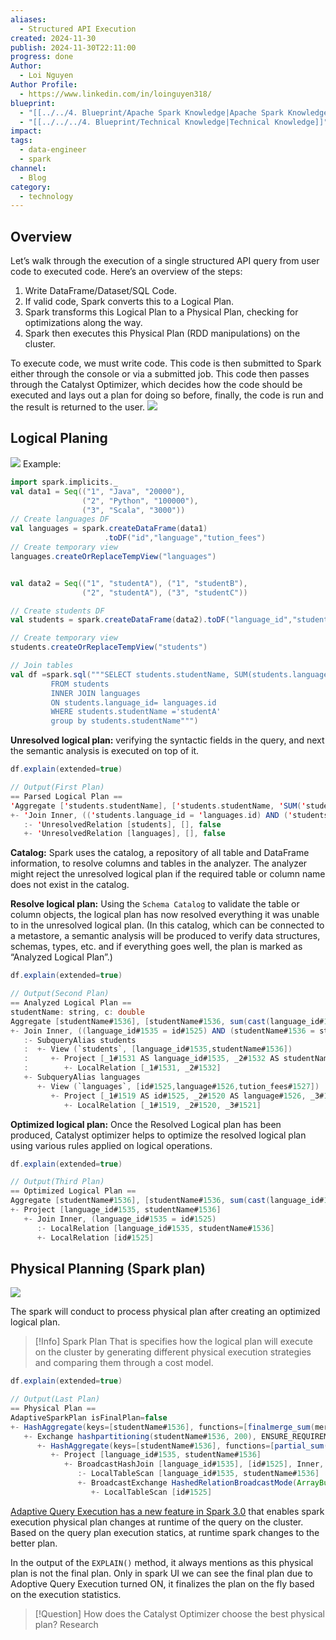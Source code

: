 ```yaml
---
aliases:
  - Structured API Execution
created: 2024-11-30
publish: 2024-11-30T22:11:00
progress: done
Author:
  - Loi Nguyen
Author Profile:
  - https://www.linkedin.com/in/loinguyen318/
blueprint:
  - "[[../../4. Blueprint/Apache Spark Knowledge|Apache Spark Knowledge]]"
  - "[[../../../4. Blueprint/Technical Knowledge|Technical Knowledge]]"
impact: 
tags:
  - data-engineer
  - spark
channel:
  - Blog
category:
  - technology
---
```

## Overview
Let’s walk through the execution of a single structured API query from user code to executed code. 
Here’s an overview of the steps: 
1. Write DataFrame/Dataset/SQL Code. 
2. If valid code, Spark converts this to a Logical Plan. 
3. Spark transforms this Logical Plan to a Physical Plan, checking for optimizations along the way. 
4. Spark then executes this Physical Plan (RDD manipulations) on the cluster.

To execute code, we must write code. This code is then submitted to Spark either through the console or via a submitted job. This code then passes through the Catalyst Optimizer, which decides how the code should be executed and lays out a plan for doing so before, finally, the code is run and the result is returned to the user.
![](../../../6.%20Vault/attachments/Pasted%20image%2020241106213823.png)
## Logical Planing
![](../../../6.%20Vault/attachments/Pasted%20image%2020241110153545.png)
Example:
```scala
import spark.implicits._
val data1 = Seq(("1", "Java", "20000"), 
                ("2", "Python", "100000"), 
                ("3", "Scala", "3000"))
// Create languages DF
val languages = spark.createDataFrame(data1)
                     .toDF("id","language","tution_fees")
// Create temporary view
languages.createOrReplaceTempView("languages")


val data2 = Seq(("1", "studentA"), ("1", "studentB"), 
                ("2", "studentA"), ("3", "studentC"))

// Create students DF
val students = spark.createDataFrame(data2).toDF("language_id","studentName")

// Create temporary view
students.createOrReplaceTempView("students")

// Join tables
val df =spark.sql("""SELECT students.studentName, SUM(students.language_id) as c 
         FROM students 
         INNER JOIN languages 
         ON students.language_id= languages.id 
         WHERE students.studentName ='studentA' 
         group by students.studentName""")
```
**Unresolved logical plan:** verifying the syntactic fields in the query, and next the semantic analysis is executed on top of it. 
```scala
df.explain(extended=true)

// Output(First Plan)
== Parsed Logical Plan ==
'Aggregate ['students.studentName], ['students.studentName, 'SUM('students.language_id) AS c#1539]
+- 'Join Inner, (('students.language_id = 'languages.id) AND ('students.studentName = studentA))
   :- 'UnresolvedRelation [students], [], false
   +- 'UnresolvedRelation [languages], [], false
```

**Catalog:** Spark uses the catalog, a repository of all table and DataFrame information, to resolve columns and tables in the analyzer. The analyzer might reject the unresolved logical plan if the required table or column name does not exist in the catalog.

**Resolve logical plan:** Using the `Schema Catalog` to validate the table or column objects, the logical plan has now resolved everything it was unable to in the unresolved logical plan. (In this catalog, which can be connected to a metastore, a semantic analysis will be produced to verify data structures, schemas, types, etc. and if everything goes well, the plan is marked as “Analyzed Logical Plan”.)
```scala
df.explain(extended=true)

// Output(Second Plan)
== Analyzed Logical Plan ==
studentName: string, c: double
Aggregate [studentName#1536], [studentName#1536, sum(cast(language_id#1535 as double)) AS c#1539]
+- Join Inner, ((language_id#1535 = id#1525) AND (studentName#1536 = studentA))
   :- SubqueryAlias students
   :  +- View (`students`, [language_id#1535,studentName#1536])
   :     +- Project [_1#1531 AS language_id#1535, _2#1532 AS studentName#1536]
   :        +- LocalRelation [_1#1531, _2#1532]
   +- SubqueryAlias languages
      +- View (`languages`, [id#1525,language#1526,tution_fees#1527])
         +- Project [_1#1519 AS id#1525, _2#1520 AS language#1526, _3#1521 AS tution_fees#1527]
            +- LocalRelation [_1#1519, _2#1520, _3#1521]
```

**Optimized logical plan:** Once the Resolved Logical plan has been produced, Catalyst optimizer helps to optimize the resolved logical plan using various rules applied on logical operations.
```scala
df.explain(extended=true)

// Output(Third Plan)
== Optimized Logical Plan ==
Aggregate [studentName#1536], [studentName#1536, sum(cast(language_id#1535 as double)) AS c#1539]
+- Project [language_id#1535, studentName#1536]
   +- Join Inner, (language_id#1535 = id#1525)
      :- LocalRelation [language_id#1535, studentName#1536]
      +- LocalRelation [id#1525]
```
## Physical Planning (Spark plan)

![](../../../6.%20Vault/attachments/Pasted%20image%2020241110155542.png)

The spark will conduct to process physical plan after creating an optimized logical plan.
> [!Info] Spark Plan
> That is specifies how the logical plan will execute on the cluster by generating different physical execution strategies and comparing them through a cost model.

```scala
df.explain(extended=true)

// Output(Last Plan)
== Physical Plan ==
AdaptiveSparkPlan isFinalPlan=false
+- HashAggregate(keys=[studentName#1536], functions=[finalmerge_sum(merge sum#1544) AS sum(cast(language_id#1535 as double))#1540], output=[studentName#1536, c#1539])
   +- Exchange hashpartitioning(studentName#1536, 200), ENSURE_REQUIREMENTS, [id=#1028]
      +- HashAggregate(keys=[studentName#1536], functions=[partial_sum(cast(language_id#1535 as double)) AS sum#1544], output=[studentName#1536, sum#1544])
         +- Project [language_id#1535, studentName#1536]
            +- BroadcastHashJoin [language_id#1535], [id#1525], Inner, BuildRight, false
               :- LocalTableScan [language_id#1535, studentName#1536]
               +- BroadcastExchange HashedRelationBroadcastMode(ArrayBuffer(input[0, string, true]),false), [id=#1023]
                  +- LocalTableScan [id#1525]
```
[Adaptive Query Execution has a new feature in Spark 3.0](https://sparkbyexamples.com/spark/spark-adaptive-query-execution/) that enables spark execution physical plan changes at runtime of the query on the cluster. Based on the query plan execution statics, at runtime spark changes to the better plan.

In the output of the `EXPLAIN()` method, it always mentions as this physical plan is not the final plan. Only in spark UI we can see the final plan due to Adoptive Query Execution turned ON, it finalizes the plan on the fly based on the execution statistics.
> [!Question] How does the Catalyst Optimizer choose the best physical plan?
> Research 

